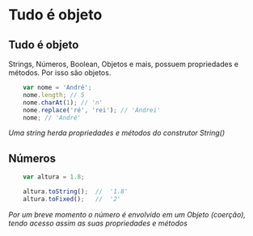 # Tudo é objeto

## Tudo é objeto

Strings, Números, Boolean, Objetos e mais, possuem propriedades
e métodos. Por isso são objetos.

```js
    var nome = 'André';
    nome.length; // 5
    nome.charAt(1); // 'n'
    nome.replace('ré', 'rei'); // 'Andrei'
    nome; // 'André'
```

*Uma string herda propriedades e*
*métodos do construtor String()*

## Números

```js
    var altura = 1.8;

    altura.toString();  //  '1.8'
    altura.toFixed();   //  '2'
```

*Por um breve momento o número é*
*envolvido em um Objeto*
*(coerção), tendo acesso assim as*
*suas propriedades e métodos*